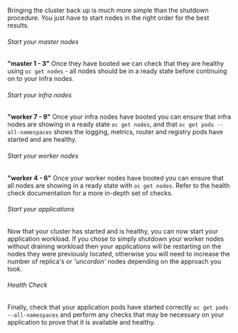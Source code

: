 Bringing the cluster back up is much more simple than the shutdown procedure. You just have to start nodes in the right order for the best results.

###### Start your master nodes
**"master 1 - 3"**
Once they have booted we can check that they are healthy using `oc get nodes` - all nodes should be in a ready state before continuing on to your infra nodes.

###### Start your infra nodes
**"worker 7 - 9"**
Once your infra nodes have booted you can ensure that infra nodes are showing in a ready state `oc get nodes`, and that `oc get pods --all-namespaces` shows the logging, metrics, router and registry pods have started and are healthy.

###### Start your worker nodes
**"worker 4 - 6"**
Once your worker nodes have booted you can ensure that all nodes are showing in a ready state with `oc get nodes`. Refer to the health check documentation for a more in-depth set of checks.

###### Start your applications
Now that your cluster has started and is healthy, you can now start your application workload. If you chose to simply shutdown your worker nodes without draining workload then your applications will be restarting on the nodes they were previously located, otherwise you will need to increase the number of replica's or *'uncordon'* nodes depending on the approach you took.

###### Health Check
Finally, check that your application pods have started correctly `oc get pods --all-namespaces` and perform any checks that may be necessary on your application to prove that it is available and healthy. 
